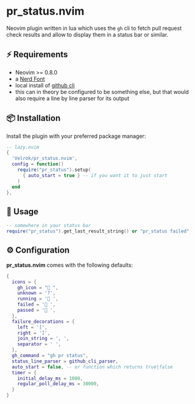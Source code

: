 # pr_status.nvim

Neovim plugin written in lua which uses the `gh` cli to fetch pull request check results and allow to display them in a status bar or similar.

## ⚡️ Requirements

- Neovim >= 0.8.0
- a [Nerd Font](https://www.nerdfonts.com/)
- local install of [github cli](https://github.com/cli/cli)
- this can in theory be configured to be something else, but that would also require a line by line parser for its output

## 📦 Installation

Install the plugin with your preferred package manager:

```lua
-- lazy.nvim
{
  'Velrok/pr_status.nvim',
  config = function()
    require("pr_status").setup(
      { auto_start = true } -- if you want it to just start
    )
  end
},
```

## 🧰 Usage

```lua
-- somewhere in your status bar
require("pr_status").get_last_result_string() or "pr_status failed"
```

## ⚙️ Configuration

**pr_status.nvim** comes with the following defaults:

```lua
{
  icons = {
    gh_icon = " ",
    unknown = '?',
    running = ' ',
    failed = ' ',
    passed = ' ',
  },
  failure_decorations = {
    left = '[',
    right = ']',
    join_string = ', ',
    separator = ' ',
  },
  gh_command = "gh pr status",
  status_line_parser = github_cli_parser,
  auto_start = false, -- or function which returns true|false
  timer = {
    initial_delay_ms = 1000,
    regular_poll_delay_ms = 30000,
  }
}
```
